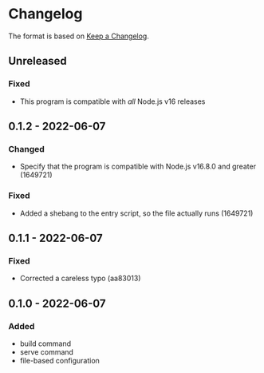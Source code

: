 # Changelog

The format is based on [Keep a Changelog](https://keepachangelog.com/en/1.0.0/).


## Unreleased

### Fixed
- This program is compatible with _all_ Node.js v16 releases


## 0.1.2 - 2022-06-07

### Changed
- Specify that the program is compatible with Node.js v16.8.0 and greater (1649721)

### Fixed
- Added a shebang to the entry script, so the file actually runs (1649721)


## 0.1.1 - 2022-06-07

### Fixed
- Corrected a careless typo (aa83013)


## 0.1.0 - 2022-06-07

### Added
- build command
- serve command
- file-based configuration
